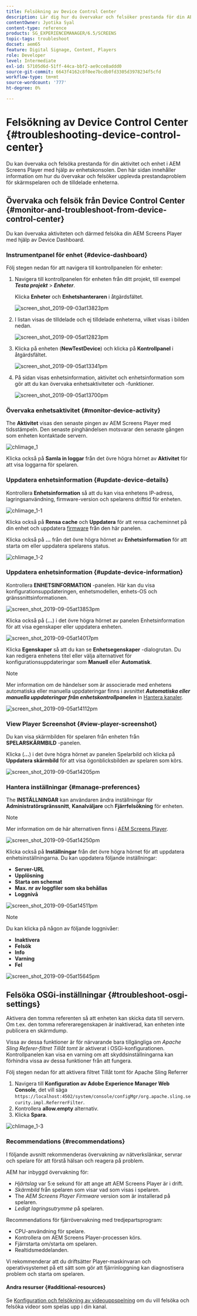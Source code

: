 ```yaml
---
title: Felsökning av Device Control Center
description: Lär dig hur du övervakar och felsöker prestanda för din AEM Screens Player-aktivitet och enhet med hjälp av kontrollpanelen för enheter.
contentOwner: Jyotika Syal
content-type: reference
products: SG_EXPERIENCEMANAGER/6.5/SCREENS
topic-tags: troubleshoot
docset: aem65
feature: Digital Signage, Content, Players
role: Developer
level: Intermediate
exl-id: 57105d6d-51ff-44ca-bbf2-ae9cce8addd0
source-git-commit: 6643f4162c8f0ee7bcdb0fd3305d3978234f5cfd
workflow-type: tm+mt
source-wordcount: '777'
ht-degree: 0%

---
```


# Felsökning av Device Control Center {#troubleshooting-device-control-center}

Du kan övervaka och felsöka prestanda för din aktivitet och enhet i AEM Screens Player med hjälp av enhetskonsolen. Den här sidan innehåller information om hur du övervakar och felsöker upplevda prestandaproblem för skärmspelaren och de tilldelade enheterna.

## Övervaka och felsök från Device Control Center {#monitor-and-troubleshoot-from-device-control-center}

Du kan övervaka aktiviteten och därmed felsöka din AEM Screens Player med hjälp av Device Dashboard.

### Instrumentpanel för enhet {#device-dashboard}

Följ stegen nedan för att navigera till kontrollpanelen för enheter:

1. Navigera till kontrollpanelen för enheten från ditt projekt, till exempel ***Testa projekt*** > ***Enheter***.

   Klicka **Enheter** och **Enhetshanteraren** i åtgärdsfältet.

   ![screen_shot_2019-09-03at13823pm](assets/screen_shot_2019-09-03at13823pm.png)

1. I listan visas de tilldelade och ej tilldelade enheterna, vilket visas i bilden nedan.

   ![screen_shot_2019-09-05at12823pm](assets/screen_shot_2019-09-05at12823pm.png)

1. Klicka på enheten (**NewTestDevice**) och klicka på **Kontrollpanel** i åtgärdsfältet.

   ![screen_shot_2019-09-05at13341pm](assets/screen_shot_2019-09-05at13341pm.png)

1. På sidan visas enhetsinformation, aktivitet och enhetsinformation som gör att du kan övervaka enhetsaktiviteter och -funktioner.

   ![screen_shot_2019-09-05at13700pm](assets/screen_shot_2019-09-05at13700pm.png)

### Övervaka enhetsaktivitet {#monitor-device-activity}

The **Aktivitet** visas den senaste pingen av AEM Screens Player med tidsstämpeln. Den senaste pinghändelsen motsvarar den senaste gången som enheten kontaktade servern.

![chlimage_1](assets/chlimage_1.png)

Klicka också på **Samla in loggar** från det övre högra hörnet av **Aktivitet** för att visa loggarna för spelaren.

### Uppdatera enhetsinformation {#update-device-details}

Kontrollera **Enhetsinformation** så att du kan visa enhetens IP-adress, lagringsanvändning, firmware-version och spelarens drifttid för enheten.

![chlimage_1-1](assets/chlimage_1-1.png)

Klicka också på **Rensa cache** och **Uppdatera** för att rensa cacheminnet på din enhet och uppdatera [firmware](screens-glossary.md) från den här panelen.

Klicka också på **...** från det övre högra hörnet av **Enhetsinformation** för att starta om eller uppdatera spelarens status.

![chlimage_1-2](assets/chlimage_1-2.png)

### Uppdatera enhetsinformation {#update-device-information}

Kontrollera **ENHETSINFORMATION** -panelen. Här kan du visa konfigurationsuppdateringen, enhetsmodellen, enhets-OS och gränssnittsinformationen.

![screen_shot_2019-09-05at13853pm](assets/screen_shot_2019-09-05at13853pm.png)

Klicka också på (**...**) i det övre högra hörnet av panelen Enhetsinformation för att visa egenskaper eller uppdatera enheten.

![screen_shot_2019-09-05at14017pm](assets/screen_shot_2019-09-05at14017pm.png)

Klicka **Egenskaper** så att du kan se **Enhetsegenskaper** -dialogrutan. Du kan redigera enhetens titel eller välja alternativet för konfigurationsuppdateringar som **Manuell** eller **Automatisk**.

>[!NOTE]
>
>Mer information om de händelser som är associerade med enhetens automatiska eller manuella uppdateringar finns i avsnittet ***Automatiska eller manuella uppdateringar från enhetskontrollpanelen*** in [Hantera kanaler](managing-channels.md).

![screen_shot_2019-09-05at14112pm](assets/screen_shot_2019-09-05at14112pm.png)

### View Player Screenshot {#view-player-screenshot}

Du kan visa skärmbilden för spelaren från enheten från **SPELARSKÄRMBILD** -panelen.

Klicka (**...**) i det övre högra hörnet av panelen Spelarbild och klicka på **Uppdatera skärmbild** för att visa ögonblicksbilden av spelaren som körs.

![screen_shot_2019-09-05at14205pm](assets/screen_shot_2019-09-05at14205pm.png)

### Hantera inställningar {#manage-preferences}

The **INSTÄLLNINGAR** kan användaren ändra inställningar för **Administratörsgränssnitt**, **Kanalväljare** och **Fjärrfelsökning** för enheten.

>[!NOTE]
>Mer information om de här alternativen finns i [AEM Screens Player](working-with-screens-player.md).

![screen_shot_2019-09-05at14250pm](assets/screen_shot_2019-09-05at14250pm.png)

Klicka också på **Inställningar** från det övre högra hörnet för att uppdatera enhetsinställningarna. Du kan uppdatera följande inställningar:

* **Server-URL**
* **Upplösning**
* **Starta om schemat**
* **Max. nr av loggfiler som ska behållas**
* **Loggnivå**

![screen_shot_2019-09-05at14511pm](assets/screen_shot_2019-09-05at14511pm.png)

>[!NOTE]
>Du kan klicka på någon av följande loggnivåer:
>* **Inaktivera**
>* **Felsök**
>* **Info**
>* **Varning**
>* **Fel**

![screen_shot_2019-09-05at15645pm](assets/screen_shot_2019-09-05at15645pm.png)

## Felsöka OSGi-inställningar {#troubleshoot-osgi-settings}

Aktivera den tomma referenten så att enheten kan skicka data till servern. Om t.ex. den tomma refereraregenskapen är inaktiverad, kan enheten inte publicera en skärmdump.

Vissa av dessa funktioner är för närvarande bara tillgängliga om *Apache Sling Referer-filtret Tillåt tomt* är aktiverat i OSGi-konfigurationen. Kontrollpanelen kan visa en varning om att skyddsinställningarna kan förhindra vissa av dessa funktioner från att fungera.

Följ stegen nedan för att aktivera filtret Tillåt tomt för Apache Sling Referrer

1. Navigera till **Konfiguration av Adobe Experience Manager Web Console**, det vill säga `https://localhost:4502/system/console/configMgr/org.apache.sling.security.impl.ReferrerFilter`.
1. Kontrollera **allow.empty** alternativ.
1. Klicka **Spara**.

![chlimage_1-3](assets/chlimage_1-3.png)

### Recommendations {#recommendations}

I följande avsnitt rekommenderas övervakning av nätverkslänkar, servrar och spelare för att förstå hälsan och reagera på problem.

AEM har inbyggd övervakning för:

* *Hjärtslag* var 5:e sekund för att ange att AEM Screens Player är i drift.
* *Skärmbild* från spelaren som visar vad som visas i spelaren.
* The *AEM Screens Player Firmware* version som är installerad på spelaren.
* *Ledigt lagringsutrymme* på spelaren.

Recommendations för fjärrövervakning med tredjepartsprogram:

* CPU-användning för spelare.
* Kontrollera om AEM Screens Player-processen körs.
* Fjärrstarta om/starta om spelaren.
* Realtidsmeddelanden.

Vi rekommenderar att du driftsätter Player-maskinvaran och operativsystemet på ett sätt som gör att fjärrinloggning kan diagnostisera problem och starta om spelaren.

#### Andra resurser {#additional-resources}

Se [Konfiguration och felsökning av videouppspelning](troubleshoot-videos.md) om du vill felsöka och felsöka videor som spelas upp i din kanal.
